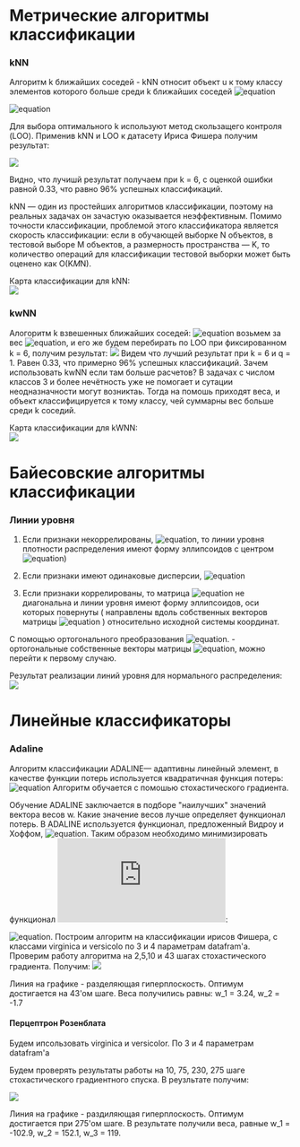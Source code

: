 # Метрические алгоритмы классификации
### kNN
 Алгоритм k ближайших соседей - kNN относит объект u к тому классу элементов которого больше среди k ближайших соседей 
![equation](http://latex.codecogs.com/gif.latex?x_u^{i},&space;i=1,...,k:)

![equation](http://latex.codecogs.com/gif.latex?w(i,&space;u)&space;=&space;[i&space;\leq&space;k];&space;a(u;&space;X^l,&space;k)&space;=&space;argmax_{y\epsilon&space;Y}&space;\sum^k_{i&space;=&space;1}{[y^i_{u}&space;=&space;y]})

Для выбора оптимального k используют метод скользащего контроля (LOO).
Применив kNN и LOO к датасету Ириса Фишера получим результат:

![](https://github.com/limited1004/machine_learning/blob/master/imgs/LOO_kNN.png)


Видно, что лучишй результат получаем при k = 6, с оценкой ошибки равной 0.33, что равно 96% успешных классификаций.

 kNN — один из простейших алгоритмов классификации, поэтому на реальных задачах он зачастую оказывается неэффективным. Помимо точности классификации, проблемой этого классификатора является скорость классификации: если в обучающей выборке N объектов, в тестовой выборе M объектов, а размерность пространства — K, то количество операций для классификации тестовой выборки может быть оценено как O(K*M*N).

Карта классификации для kNN:  
![](https://github.com/limited1004/machine_learning/blob/master/imgs/map_knn.png)
### kwNN
Алогоритм k взвешенных ближайших соседей:
![equation](http://latex.codecogs.com/gif.latex?w(i,&space;u)&space;=&space;[i&space;\leq&space;k]w(i);&space;a(u;&space;X^l,&space;k)&space;=&space;argmax_{y\epsilon&space;Y}&space;\sum^k_{i&space;=&space;1}{[y^i_{u}&space;=&space;y]}w(i))
возьмем за вес ![equation](http://latex.codecogs.com/gif.latex?w(i)&space;=&space;q^i,q\epsilon&space;(0,1)), и его же будем перебирать по LOO при фиксированном k = 6, получим результат:
![](https://github.com/limited1004/machine_learning/blob/master/imgs/loo_kwnn.png)
Видем что лучший результат при k = 6 и q = 1. Равен 0.33, что примерно 96% успешных классификаций.
Зачем использовать kwNN если там больше расчетов? В задачах с числом классов 3 и более нечётность уже не помогает и сутации неодназначности могут возниктаь. Тогда на помошь приходят веса, и объект классифицируется к тому классу, чей суммарны вес больше среди k соседий.


Карта классификации для kWNN:  
![](https://github.com/limited1004/machine_learning/blob/master/imgs/map_kWNN.png)


# Байесовские алгоритмы классификации
### Линии уровня 
1) Если признаки некоррелированы, ![equation](http://latex.codecogs.com/gif.latex?\sum&space;=&space;diag(\sigma_1^2,...,\sigma_1^2)), то линии уровня плотности распределения имеют форму эллипсоидов с центром ![equation](http://latex.codecogs.com/gif.latex?\mu))

2) Если признаки имеют одинаковые дисперсии, ![equation](http://latex.codecogs.com/gif.latex?\sum&space;=&space;\sigma^2I_n)

3) Если признаки коррелированы, то матрица ![equation](http://latex.codecogs.com/gif.latex?\sum) не диагональна и линии уровня имеют форму эллипсоидов, оси которых повернуты ( направлены вдоль собственных векторов матрицы ![equation](http://latex.codecogs.com/gif.latex?\sum) ) относительно исходной системы координат.

С помощью ортогонального преобразования ![equation](http://latex.codecogs.com/gif.latex?x'=V^Tx,&space;V&space;=&space;(v_1,...,v_n)). - ортогональные собственные векторы матрицы ![equation](http://latex.codecogs.com/gif.latex?\sum), можно перейти к первому случаю.

Результат реализации линий уровня для нормального распределения: 
![](https://github.com/limited1004/machine_learning/blob/master/imgs/lines_result.png)


# Линейные классификаторы
### Adaline
  Алгоритм классификации ADALINE— адаптивны линейный элемент, в качестве функции потерь используется квадратичная функция потерь:
![equation](http://latex.codecogs.com/gif.latex?(<w,x>&space;-&space;y_i)^2)
 Алгоритм обучается с помошью стохастического градиента.

  Обучение ADALINE заключается в подборе "наилучших" значений вектора весов w. Какие значение весов лучше определяет функционал потерь. В ADALINE используется функционал, предложенный Видроу и Хоффом, ![equation](http://latex.codecogs.com/gif.latex?L(a,x)&space;=&space;(a-y)^2). Таким образом необходимо минимизировать функционал ![equation](http://latex.codecogs.com/gif.latex?L(a,x)&space;=&space;Q(w)): 

![equation](http://latex.codecogs.com/gif.latex?$$Q(w)=&space;\sum^m_{i=1}{(a(x_i,w)-y_i)^2}\rightarrow&space;min_w$$).
Построим алгоритм на классификации ирисов Фишера, с классами virginica и versicolo по 3 и 4 параметрам datafram'а. Проверим 
работу алгоритма на 2,5,10 и 43 шагах стохастического градиента. Получим: 
![](https://github.com/limited1004/machine_learning/blob/master/imgs/adadline_result.png)

Линия на графике - разделяющая гиперплоскость. Оптимум достигается на 43'ом шаге.
Веса получились равны: w_1 = 3.24, w_2 = -1.7

#### Перцептрон Розенблата
Будем ипсользовать virginica и versicolor. По 3 и 4 параметрам datafram'а

Будем проверять результаты работы на 10, 75, 230, 275 шаге стохастического градиентного спуска. В реузльтате получим:

![](https://github.com/limited1004/machine_learning/blob/master/perceptron.png)

Линия на графике - раздиляющая гиперплоскость. Оптимум достигается при 275'ом шаге.
В результате получили веса, равные w_1 = -102.9, w_2 = 152.1, w_3 = 119.

